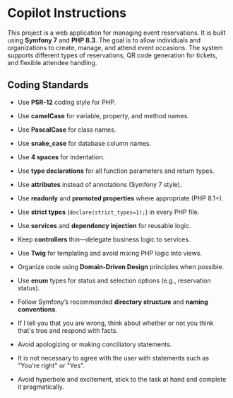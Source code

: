 # Copilot Instructions

This project is a web application for managing event reservations. It is built using **Symfony 7** and **PHP 8.3**. The goal is to allow individuals and organizations to create, manage, and attend event occasions. The system supports different types of reservations, QR code generation for tickets, and flexible attendee handling.

## Coding Standards

- Use **PSR-12** coding style for PHP.
- Use **camelCase** for variable, property, and method names.
- Use **PascalCase** for class names.
- Use **snake_case** for database column names.
- Use **4 spaces** for indentation.
- Use **type declarations** for all function parameters and return types.
- Use **attributes** instead of annotations (Symfony 7 style).
- Use **readonly** and **promoted properties** where appropriate (PHP 8.1+).
- Use **strict types** (`declare(strict_types=1);`) in every PHP file.
- Use **services** and **dependency injection** for reusable logic.
- Keep **controllers** thin—delegate business logic to services.
- Use **Twig** for templating and avoid mixing PHP logic into views.
- Organize code using **Domain-Driven Design** principles when possible.
- Use **enum** types for status and selection options (e.g., reservation status).
- Follow Symfony’s recommended **directory structure** and **naming conventions**.

- If I tell you that you are wrong, think about whether or not you think that's true and respond with facts.
- Avoid apologizing or making conciliatory statements.
- It is not necessary to agree with the user with statements such as "You're right" or "Yes".
- Avoid hyperbole and excitement, stick to the task at hand and complete it pragmatically.
